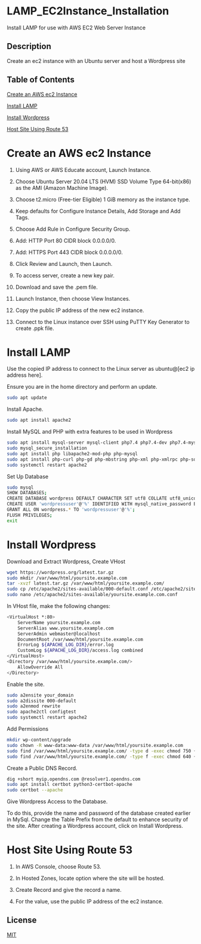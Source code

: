 # LAMP_EC2Instance_Installation
Install LAMP for use with AWS EC2 Web Server Instance

## Description
Create an ec2 instance with an Ubuntu server and host a Wordpress site

## Table of Contents
[Create an AWS ec2 Instance](-create-an-aws-ec2-instance)

[Install LAMP](-install-lamp)

[Install Wordpress](-install-wordpress)

[Host Site Using Route 53](-host-site-using-route-53)

# Create an AWS ec2 Instance
1.  Using AWS or AWS Educate account, Launch Instance.

2.  Choose Ubuntu Server 20.04 LTS (HVM) SSD Volume Type 64-bit(x86) as the AMI (Amazon Machine Image).

3.  Choose t2.micro (Free-tier Eligible) 1 GiB memory as the instance type.

4.  Keep defaults for Configure Instance Details, Add Storage and Add Tags.

5.  Choose Add Rule in Configure Security Group.

6.  Add: HTTP Port 80 CIDR block 0.0.0.0/0.

7.  Add: HTTPS Port 443 CIDR block 0.0.0.0/0.

8.  Click Review and Launch, then Launch.

9.  To access server, create a new key pair.

10. Download and save the .pem file.

11. Launch Instance, then choose View Instances.

12. Copy the public IP address of the new ec2 instance.

13. Connect to the Linux instance over SSH using PuTTY Key Generator to create .ppk file.

# Install LAMP
Use the copied IP address to connect to the Linux server as ubuntu@[ec2 ip address here].

Ensure you are in the home directory and perform an update.

```sh
sudo apt update
```

Install Apache.

```sh
sudo apt install apache2
```

Install MySQL and PHP with extra features to be used in Wordpress

```sh
sudo apt install mysql-server mysql-client php7.4 php7.4-dev php7.4-mysql
sudo mysql_secure_installation
sudo apt install php libapache2-mod-php php-mysql
sudo apt install php-curl php-gd php-mbstring php-xml php-xmlrpc php-soap php-intl php-zip
sudo systemctl restart apache2
```

Set Up Database

```sh
sudo mysql
SHOW DATABASES;
CREATE DATABASE wordpress DEFAULT CHARACTER SET utf8 COLLATE utf8_unicode_ci;
CREATE USER 'wordpressuser'@'%' IDENTIFIED WITH mysql_native_password BY 'strongpasswordhere';
GRANT ALL ON wordpress.* TO 'wordpressuser'@'%';
FLUSH PRIVILEGES;
exit
```
# Install Wordpress

Download and Extract Wordpress, Create VHost

```sh
wget https://wordpress.org/latest.tar.gz
sudo mkdir /var/www/html/yoursite.example.com
tar -xvzf latest.tar.gz /var/www/html/yoursite.example.com/
sudo cp /etc/apache2/sites-available/000-default.conf /etc/apache2/sites-available/yoursite.example.com.conf
sudo nano /etc/apache2/sites-available/yoursite.example.com.conf
```

In VHost file, make the following changes:

```sh
<VirtualHost *:80>
    ServerName yoursite.example.com
    ServerAlias www.yoursite.example.com
    ServerAdmin webmaster@localhost
    DocumentRoot /var/www/html/yoursite.example.com
    ErrorLog ${APACHE_LOG_DIR}/error.log
    CustomLog ${APACHE_LOG_DIR}/access.log combined
</VirtualHost>
<Directory /var/www/html/yoursite.example.com/>
    AllowOverride All
</Directory>
```
Enable the site.

```sh
sudo a2ensite your_domain
sudo a2dissite 000-default
sudo a2enmod rewrite
sudo apache2ctl configtest
sudo systemctl restart apache2
```

Add Permissions

```sh
mkdir wp-content/upgrade
sudo chown -R www-data:www-data /var/www/html/yoursite.example.com
sudo find /var/www/html/yoursite.example.com/ -type d -exec chmod 750 {} \;
sudo find /var/www/html/yoursite.example.com/ -type f -exec chmod 640 {} \;
```
Create a Public DNS Record.

```sh
dig +short myip.opendns.com @resolver1.opendns.com
sudo apt install certbot python3-certbot-apache
sudo certbot --apache
```
Give Wordpress Access to the Database.

To do this, provide the name and password of the database created earlier in MySql. Change the Table Prefix from the default to enhance security of the site. After creating a Wordpress account, click on Install Wordpress.

# Host Site Using Route 53

1. In AWS Console, choose Route 53.

2. In Hosted Zones, locate option where the site will be hosted.

3. Create Record and give the record a name.

4. For the value, use the public IP address of the ec2 instance.

## License
[MIT](https://choosealicense.com/licenses/mit/)
